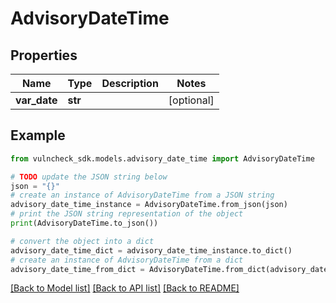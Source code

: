 # AdvisoryDateTime


## Properties

Name | Type | Description | Notes
------------ | ------------- | ------------- | -------------
**var_date** | **str** |  | [optional] 

## Example

```python
from vulncheck_sdk.models.advisory_date_time import AdvisoryDateTime

# TODO update the JSON string below
json = "{}"
# create an instance of AdvisoryDateTime from a JSON string
advisory_date_time_instance = AdvisoryDateTime.from_json(json)
# print the JSON string representation of the object
print(AdvisoryDateTime.to_json())

# convert the object into a dict
advisory_date_time_dict = advisory_date_time_instance.to_dict()
# create an instance of AdvisoryDateTime from a dict
advisory_date_time_from_dict = AdvisoryDateTime.from_dict(advisory_date_time_dict)
```
[[Back to Model list]](../README.md#documentation-for-models) [[Back to API list]](../README.md#documentation-for-api-endpoints) [[Back to README]](../README.md)


